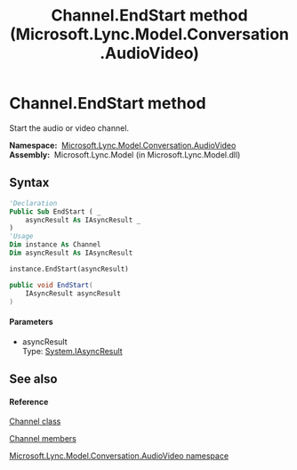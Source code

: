﻿---
title: Channel.EndStart method  (Microsoft.Lync.Model.Conversation.AudioVideo)
TOCTitle: 'EndStart method '
ms:assetid: M:Microsoft.Lync.Model.Conversation.AudioVideo.Channel.EndStart(System.IAsyncResult)_DI_3_UC_OCS14MrefLyncWPF
ms:mtpsurl: https://msdn.microsoft.com/en-us/library/microsoft.lync.model.conversation.audiovideo.channel.endstart(v=office.15)
ms:contentKeyID: 48600243
ms.date: 07/28/2014
mtps_version: v=office.15
f1_keywords:
- Microsoft.Lync.Model.Conversation.AudioVideo.Channel.EndStart
dev_langs:
- CSharp
- JScript
- VB
- other
---

# Channel.EndStart method

Start the audio or video channel.

**Namespace:**  [Microsoft.Lync.Model.Conversation.AudioVideo](microsoft-lync-model-conversation-audiovideo-namespace_2.md)  
**Assembly:**  Microsoft.Lync.Model (in Microsoft.Lync.Model.dll)

## Syntax

``` vb
'Declaration
Public Sub EndStart ( _
    asyncResult As IAsyncResult _
)
'Usage
Dim instance As Channel
Dim asyncResult As IAsyncResult

instance.EndStart(asyncResult)
```

``` csharp
public void EndStart(
    IAsyncResult asyncResult
)
```

#### Parameters

  - asyncResult  
    Type: [System.IAsyncResult](http://msdn2.microsoft.com/en-us/library/ft8a6455)  

## See also

#### Reference

[Channel class](channel-class-microsoft-lync-model-conversation-audiovideo_2.md)

[Channel members](channel-members-microsoft-lync-model-conversation-audiovideo_2.md)

[Microsoft.Lync.Model.Conversation.AudioVideo namespace](microsoft-lync-model-conversation-audiovideo-namespace_2.md)

